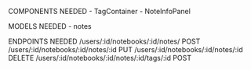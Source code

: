 COMPONENTS NEEDED
    - TagContainer
    - NoteInfoPanel
    
MODELS NEEDED
    - notes

ENDPOINTS NEEDED
    /users/:id/notebooks/:id/notes/ POST
    /users/:id/notebooks/:id/notes/:id PUT
    /users/:id/notebooks/:id/notes/:id DELETE
    /users/:id/notebooks/:id/notes/:id/tags/:id POST
